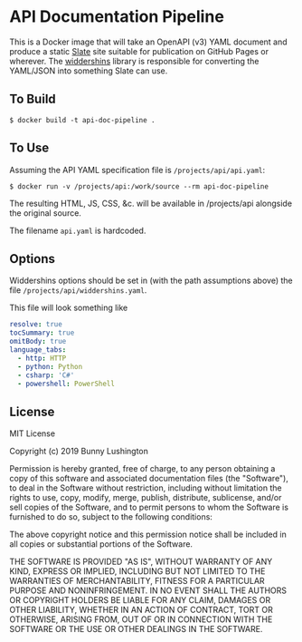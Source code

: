 # API Documentation Pipeline

This is a Docker image that will take an OpenAPI (v3) YAML document
and produce a static [Slate](https://github.com/slatedocs/slate) site
suitable for publication on GitHub Pages or wherever.  The
[widdershins](https://github.com/Mermade/widdershins) library is
responsible for converting the YAML/JSON into something Slate can use.



## To Build

``` shell
$ docker build -t api-doc-pipeline .
```

## To Use

Assuming the API YAML specification file is `/projects/api/api.yaml`:

``` shell
$ docker run -v /projects/api:/work/source --rm api-doc-pipeline
```

The resulting HTML, JS, CSS, &c. will be available in /projects/api
alongside the original source.

The filename `api.yaml` is hardcoded.

## Options

Widdershins options should be set in (with the path assumptions above)
the file `/projects/api/widdershins.yaml`.

This file will look something like

``` yaml
resolve: true
tocSummary: true
omitBody: true
language_tabs:
  - http: HTTP
  - python: Python
  - csharp: 'C#'
  - powershell: PowerShell

```

## License

MIT License

Copyright (c) 2019 Bunny Lushington

Permission is hereby granted, free of charge, to any person obtaining a copy
of this software and associated documentation files (the "Software"), to deal
in the Software without restriction, including without limitation the rights
to use, copy, modify, merge, publish, distribute, sublicense, and/or sell
copies of the Software, and to permit persons to whom the Software is
furnished to do so, subject to the following conditions:

The above copyright notice and this permission notice shall be included in all
copies or substantial portions of the Software.

THE SOFTWARE IS PROVIDED "AS IS", WITHOUT WARRANTY OF ANY KIND, EXPRESS OR
IMPLIED, INCLUDING BUT NOT LIMITED TO THE WARRANTIES OF MERCHANTABILITY,
FITNESS FOR A PARTICULAR PURPOSE AND NONINFRINGEMENT. IN NO EVENT SHALL THE
AUTHORS OR COPYRIGHT HOLDERS BE LIABLE FOR ANY CLAIM, DAMAGES OR OTHER
LIABILITY, WHETHER IN AN ACTION OF CONTRACT, TORT OR OTHERWISE, ARISING FROM,
OUT OF OR IN CONNECTION WITH THE SOFTWARE OR THE USE OR OTHER DEALINGS IN THE
SOFTWARE.

